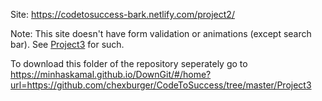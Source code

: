Site: https://codetosuccess-bark.netlify.com/project2/

Note: This site doesn't have form validation or animations (except search bar). See [Project3](https://github.com/chexburger/CodeToSuccess/tree/master/Project3) for such.

To download this folder of the repository seperately go to https://minhaskamal.github.io/DownGit/#/home?url=https://github.com/chexburger/CodeToSuccess/tree/master/Project3
